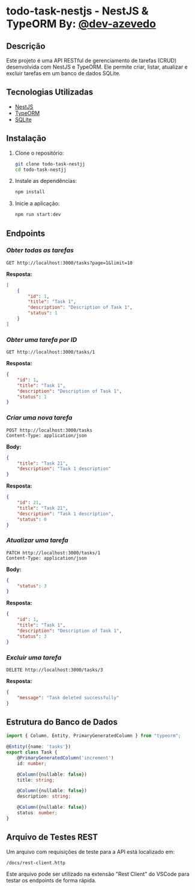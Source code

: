 # todo-task-nestjs - NestJS & TypeORM By: [@dev-azevedo](https://linkedin.com/in/dev-azevedo)

## Descrição

Este projeto é uma API RESTful de gerenciamento de tarefas (CRUD) desenvolvida com NestJS e TypeORM. Ele permite criar, listar, atualizar e excluir tarefas em um banco de dados SQLite.

## Tecnologias Utilizadas

- [NestJS](https://nestjs.com/)
- [TypeORM](https://typeorm.io/)
- [SQLite](https://www.sqlite.org/)

## Instalação

1. Clone o repositório:

   ```sh
   git clone todo-task-nestjj
   cd todo-task-nestjj
   ```

2. Instale as dependências:

   ```sh
   npm install
   ```

3. Inicie a aplicação:

   ```sh
   npm run start:dev
   ```

## Endpoints

### *Obter todas as tarefas*

```http
GET http://localhost:3000/tasks?page=1&limit=10
```

**Resposta:**

```json
[
    {
        "id": 1,
        "title": "Task 1",
        "description": "Description of Task 1",
        "status": 1
    }
]
```

### *Obter uma tarefa por ID*

```http
GET http://localhost:3000/tasks/1
```

**Resposta:**

```json
{
    "id": 1,
    "title": "Task 1",
    "description": "Description of Task 1",
    "status": 1
}
```

### *Criar uma nova tarefa*

```http
POST http://localhost:3000/tasks
Content-Type: application/json
```

**Body:**

```json
{
    "title": "Task 21",
    "description": "Task 1 description"
}
```

**Resposta:**

```json
{
    "id": 21,
    "title": "Task 21",
    "description": "Task 1 description",
    "status": 0
}
```

### *Atualizar uma tarefa*

```http
PATCH http://localhost:3000/tasks/1
Content-Type: application/json
```

**Body:**

```json
{
    "status": 3
}
```

**Resposta:**

```json
{
    "id": 1,
    "title": "Task 1",
    "description": "Description of Task 1",
    "status": 3
}
```

### *Excluir uma tarefa*

```http
DELETE http://localhost:3000/tasks/3
```

**Resposta:**

```json
{
    "message": "Task deleted successfully"
}
```

## Estrutura do Banco de Dados

```typescript
import { Column, Entity, PrimaryGeneratedColumn } from "typeorm";

@Entity({name: 'tasks'})
export class Task {
    @PrimaryGeneratedColumn('increment')
    id: number;

    @Column({nullable: false})
    title: string;

    @Column({nullable: false})
    description: string;

    @Column({nullable: false})
    status: number;
}
```

## Arquivo de Testes REST

Um arquivo com requisições de teste para a API está localizado em:

```
/docs/rest-client.http
```

Este arquivo pode ser utilizado na extensão "Rest Client" do VSCode para testar os endpoints de forma rápida.

